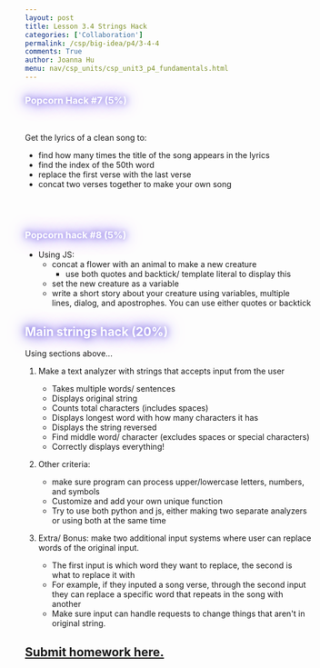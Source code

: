 ```yaml
---
layout: post
title: Lesson 3.4 Strings Hack
categories: ['Collaboration']
permalink: /csp/big-idea/p4/3-4-4
comments: True
author: Joanna Hu
menu: nav/csp_units/csp_unit3_p4_fundamentals.html
---
```


<style>
    .glow {
        color: #fff; /* Text color */
        text-shadow: 0 0 10px #8171E5, 0 0 20px #8171E5, 0 0 30px #8171E5; /* Glowing effect on text */
        transition: all 0.3s ease-in-out;
    }
</style>

<h3><span class = "glow">Popcorn Hack #7 (5%) </span></h3>

<br>

Get the lyrics of a clean song to:
- find how many times the title of the song appears in the lyrics
- find the index of the 50th word
- replace the first verse with the last verse
- concat two verses together to make your own song

<br>
<br>

<h3><span class = "glow">Popcorn hack #8 (5%)</span></h3>

- Using JS:
    - concat a flower with an animal to make a new creature
        - use both quotes and backtick/ template literal to display this
    - set the new creature as a variable
    - write a short story about your creature using variables, multiple lines, dialog, and apostrophes. You can use either quotes or backtick

<style>
    .glow {
        color: #fff; /* Text color */
        text-shadow: 0 0 10px #8171E5, 0 0 20px #8171E5, 0 0 30px #8171E5; /* Glowing effect on text */
        transition: all 0.3s ease-in-out;
    }
</style>

## <span class ="glow">Main strings hack (20%)</span>
Using sections above...
1. Make a text analyzer with strings that accepts input from the user
    - Takes multiple words/ sentences
    - Displays original string
    - Counts total characters (includes spaces)
    - Displays longest word with how many characters it has
    - Displays the string reversed
    - Find middle word/ character (excludes spaces or special characters)
    - Correctly displays everything!
2. Other criteria:
    - make sure program can process upper/lowercase letters, numbers, and symbols
    - Customize and add your own unique function
    - Try to use both python and js, either making two separate analyzers or using both at the same time

3. Extra/ Bonus: make two additional input systems where user can replace words of the original input. 
    - The first input is which word they want to replace, the second is what to replace it with
    - For example, if they inputed a song verse, through the second input they can replace a specific word that repeats in the song with another
    - Make sure input can handle requests to change things that aren't in original string.


## [Submit homework here.](https://github.com/nighthawkcoders/portfolio_2025/issues/369)
